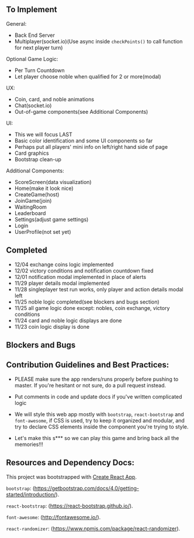 ## To Implement

General:
- Back End Server
- Multiplayer(socket.io)(Use async inside `checkPoints()` to call function for next player turn)

Optional Game Logic:
- Per Turn Countdown
- Let player choose noble when qualified for 2 or more(modal)

UX:
- Coin, card, and noble animations
- Chat(socket.io)
- Out-of-game components(see Additional Components)

UI:
- This we will focus LAST
- Basic color identification and some UI components so far
- Perhaps put all players' mini info on left/right hand side of page
- Card graphics
- Bootstrap clean-up

Additional Components:
- ScoreScreen(data visualization)
- Home(make it look nice)
- CreateGame(host)
- JoinGame(join)
- WaitingRoom
- Leaderboard
- Settings(adjust game settings)
- Login
- UserProfile(not set yet)

## Completed

- 12/04 exchange coins logic implemented
- 12/02 victory conditions and notification countdown fixed
- 12/01 notification modal implemented in place of alerts
- 11/29 player details modal implemented
- 11/28 singleplayer test run works, only player and action details modal left
- 11/25 noble logic completed(see blockers and bugs section)
- 11/25 all game logic done except: nobles, coin exchange, victory conditions
- 11/24 card and noble logic displays are done
- 11/23 coin logic display is done

## Blockers and Bugs

## Contribution Guidelines and Best Practices:

- PLEASE make sure the app renders/runs properly before pushing to master.  If you're hesitant or not sure, do a pull request instead.

- Put comments in code and update docs if you've written complicated logic

- We will style this web app mostly with `bootstrap`, `react-bootstrap` and `font-awesome`, if CSS is used, try to keep it organized and modular, and try to declare CSS elements inside the component you're trying to style.

- Let's make this s*** so we can play this game and bring back all the memories!!!

## Resources and Dependency Docs:

This project was bootstrapped with [Create React App](https://github.com/facebookincubator/create-react-app).

`bootstrap`:
(https://getbootstrap.com/docs/4.0/getting-started/introduction/).

`react-bootstrap`:
(https://react-bootstrap.github.io/).

`font-awesome`:
(http://fontawesome.io/).

`react-randomizer`:
(https://www.npmjs.com/package/react-randomizer).